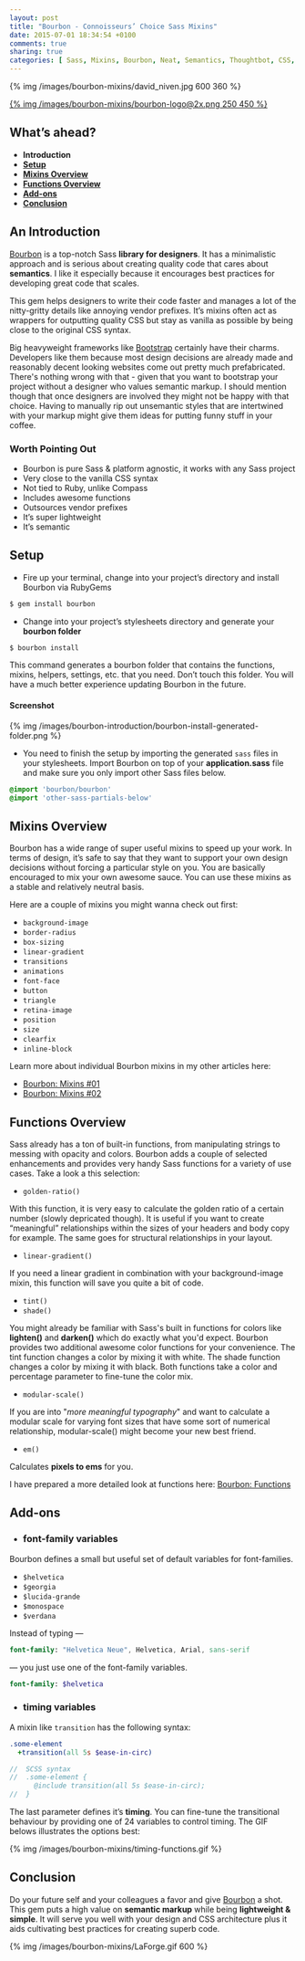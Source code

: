 ```yaml
---
layout: post
title: "Bourbon - Connoisseurs’ Choice Sass Mixins"
date: 2015-07-01 18:34:54 +0100
comments: true
sharing: true
categories: [ Sass, Mixins, Bourbon, Neat, Semantics, Thoughtbot, CSS, Design ]
---
```


{% img /images/bourbon-mixins/david_niven.jpg 600 360  %}

[{% img /images/bourbon-mixins/bourbon-logo@2x.png  250 450 %}](http://bourbon.io/)

## What’s ahead?

+ **Introduction**
+ [**Setup**](#setup)
+ [**Mixins Overview**](#mixins)
+ [**Functions Overview**](#functions)
+ [**Add-ons**](#addons)
+ [**Conclusion**](#conclusion)

<!--more-->

## An Introduction

[Bourbon](http://bourbon.io) is a top-notch Sass **library for designers**. It has a minimalistic approach and is serious about creating quality code that cares about **semantics**. I like it especially because it encourages best practices for developing great code that scales.

This gem helps designers to write their code faster and manages a lot of the nitty-gritty details like annoying vendor prefixes. It’s mixins often act as wrappers for outputting quality CSS but stay as vanilla as possible by being close to the original CSS syntax.

Big heavyweight frameworks like [Bootstrap](http://getbootstrap.com) certainly have their charms. Developers like them because most design decisions are already made and reasonably decent looking websites come out pretty much prefabricated. There's nothing wrong with that - given that you want to bootstrap your project without a designer who values semantic markup. I should mention though that once designers are involved they might not be happy with that choice. Having to manually rip out unsemantic styles that are intertwined  with your markup might give them ideas for putting funny stuff in your coffee.

### Worth Pointing Out

+ Bourbon is pure Sass & platform agnostic, it works with any Sass project
+ Very close to the vanilla CSS syntax
+ Not tied to Ruby, unlike Compass
+ Includes awesome functions
+ Outsources vendor prefixes
+ It’s super lightweight
+ It’s semantic

## <a name='setup'></a>Setup

+ Fire up your terminal, change into your project’s directory and install Bourbon via RubyGems

``` bash Terminal
$ gem install bourbon
```

+ Change into your project’s stylesheets directory and generate your **bourbon folder**

``` bash Terminal
$ bourbon install
```

This command generates a bourbon folder that contains the functions, mixins, helpers, settings, etc. that you need. Don’t touch this folder. You will have a much better experience updating Bourbon in the future.

#### Screenshot

{% img /images/bourbon-introduction/bourbon-install-generated-folder.png %}

+ You need to finish the setup by importing the generated `sass` files in your stylesheets. Import Bourbon on top of your **application.sass** file and make sure you only import other Sass files below.

```sass application.sass
@import 'bourbon/bourbon'
@import 'other-sass-partials-below'
```

## <a name='mixins'></a>Mixins Overview

Bourbon has a wide range of super useful mixins to speed up your work. In terms of design, it’s safe to say that they want to support your own design decisions without forcing a particular style on you. You are basically encouraged to mix your own awesome sauce. You can use these mixins as a stable and relatively neutral basis.

Here are a couple of mixins you might wanna check out first:

+ `background-image`
+ `border-radius`
+ `box-sizing`
+ `linear-gradient`
+ `transitions`
+ `animations`
+ `font-face`
+ `button`
+ `triangle`
+ `retina-image`
+ `position`
+ `size`
+ `clearfix`
+ `inline-block`

Learn more about individual Bourbon mixins in my other articles here:

* <a href="{{ root_url }}/blog/2015/07/05/bourbon-mixins/">Bourbon: Mixins #01</a>
* <a href="{{ root_url }}/blog/2015/07/10/bourbon-mixins-02/">Bourbon: Mixins #02</a>

## <a name='functions'></a>Functions Overview

Sass already has a ton of built-in functions, from manipulating strings to messing with opacity and colors. Bourbon adds a couple of selected enhancements and provides very handy Sass functions for a variety of use cases. Take a look a this selection:

+ `golden-ratio()`

With this function, it is very easy to calculate the golden ratio of a certain number (slowly depricated though). It is useful if you want to create “meaningful” relationships within the sizes of your headers and body copy for example. The same goes for structural relationships in your layout.

+ `linear-gradient()`

If you need a linear gradient in combination with your background-image mixin, this function will save you quite a bit of code.

+ `tint()`
+ `shade()`

You might already be familiar with Sass's built in functions for colors like **lighten()** and **darken()** which do exactly what you'd expect. Bourbon provides two additional awesome color functions for your convenience. The tint function changes a color by mixing it with white. The shade function changes a color by mixing it with black. Both functions take a color and percentage parameter to fine-tune the color mix.

+ `modular-scale()`

If you are into "*more meaningful typography*" and want to calculate a modular scale for varying font sizes that have some sort of numerical relationship, modular-scale() might become your new best friend.

+ `em()`

Calculates **pixels to ems** for you.

I have prepared a more detailed look at functions here:
<a href="{{ root_url }}/blog/2014/01/29/bourbon-functions/">Bourbon: Functions</a>

## <a name='addons'></a>Add-ons


+ ### **font-family variables**

Bourbon defines a small but useful set of default variables for font-families.

  + `$helvetica`
  + `$georgia`
  + `$lucida-grande`
  + `$monospace`
  + `$verdana`

Instead of typing —

``` sass traditional way of defining fonts
font-family: "Helvetica Neue", Helvetica, Arial, sans-serif
```

— you just use one of the font-family variables.

``` sass font-family variable
font-family: $helvetica
```

+ ### **timing variables**

A mixin like `transition` has the following syntax:

``` sass
.some-element
  +transition(all 5s $ease-in-circ)

//  SCSS syntax
//  .some-element {
      @include transition(all 5s $ease-in-circ);
//  }
```

The last parameter defines it’s **timing**. You can fine-tune the transitional behaviour by providing one of 24 variables to control timing. The GIF belows illustrates the options best:

{% img /images/bourbon-mixins/timing-functions.gif %}

## <a name='conclusion'></a>Conclusion

Do your future self and your colleagues a favor and give [Bourbon](http://bourbon.io) a shot. This gem puts a high value on **semantic markup** while being **lightweight & simple**. It will serve you well with your design and CSS architecture plus it aids cultivating best practices for creating superb code.

{% img /images/bourbon-mixins/LaForge.gif 600 %}
